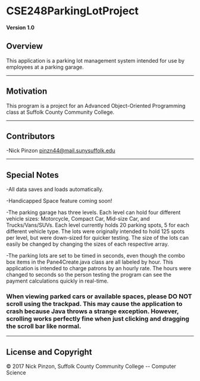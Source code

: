 # CSE248ParkingLotProject

**Version 1.0**

## Overview
This application is a parking lot management system intended for use by employees at a parking garage.

---

## Motivation
This program is a project for an Advanced Object-Oriented Programming class at Suffolk County Community College.

---

## Contributors

-Nick Pinzon <pinzn44@mail.sunysuffolk.edu>

---

## Special Notes

-All data saves and loads automatically.

-Handicapped Space feature coming soon!

-The parking garage has three levels. Each level can hold four different vehicle sizes:
 Motorcycle, Compact Car, Mid-size Car, and Trucks/Vans/SUVs. Each level currently holds 20 parking spots,
 5 for each different vehicle type. The lots were originally intended to hold 125 spots per level, but were down-sized for quicker testing. The size of the lots can easily be changed by changing the sizes of each respective array.
 
 -The parking lots are set to be timed in seconds, even though the combo box items in the Pane4Create.java class are all labeled by hour. This application is intended to charge patrons by an hourly rate. The hours were changed to seconds so the person testing the program can see the payment calculations quickly in real-time. 
 
 ### When viewing parked cars or available spaces, please DO NOT scroll using the trackpad. This may cause the application to crash because Java throws a strange exception. However, scrolling works perfectly fine when just clicking and dragging the scroll bar like normal.
 
 ---

## License and Copyright

© 2017 Nick Pinzon, Suffolk County Community College -- Computer Science





